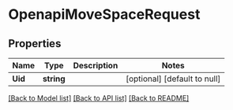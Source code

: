 # OpenapiMoveSpaceRequest

## Properties
Name | Type | Description | Notes
------------ | ------------- | ------------- | -------------
**Uid** | **string** |  | [optional] [default to null]

[[Back to Model list]](../README.md#documentation-for-models) [[Back to API list]](../README.md#documentation-for-api-endpoints) [[Back to README]](../README.md)

